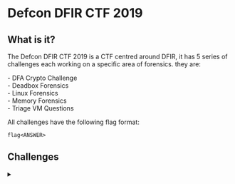 <H1>Defcon DFIR CTF 2019</H1>
<p>
<H2>What is it?</H2>
<p></p>
The Defcon DFIR CTF 2019 is a CTF centred around DFIR, it has 5 series of challenges each working on a specific area of forensics. they are:
<p></p>
- DFA Crypto Challenge
<br>
- Deadbox Forensics
<br>
- Linux Forensics
<br>
- Memory Forensics
<br>
- Triage VM Questions
<p></p>
All challenges have the following flag format:
<p></p>

```
flag<ANSWER>
```

<p></p>
<H2>Challenges</H2>
<details>
    <summary></summary>
<p></p>
For the challenges I recommend you attempt them yourself and only go through the walk throughs when you are stuck. This way you will get used to searching for the commands and try a lot of different commands. 
<p></p>
<hr>
<p></p>
<H3>DFA Crypto Challenge</H3>
<p></p>
<details>
    <summary>Are you ready for this?</summary>
<p></p>
On the homepage you will notice the Champlain College Digital Forensics Association's Logo. Can you decipher the hidden message?
</details>

<p></p>
<hr>
<p></p>

<H3>Deadbox Forensics</H3>
<p></p>
<details>
    <summary>Challenges</summary>
<p></p>

<details>
    <summary>Hello, my name is...</summary>
<p></p>
What is the name of the examiner who created the E01?
<p></p>
<details>
    <summary>Walkthrough</summary>
<p></p>

<details>
    <summary>Answer</summary>
<p></p>

</details>
</details>
</details>

<p></p>
<hr>
<p></p>

<details>
    <summary>Who owns it?</summary>
<p></p>
What is the username of the primary user of the machine?
<p></p>
<details>
    <summary>Walkthrough</summary>
<p></p>

<details>
    <summary>Answer</summary>
<p></p>

</details>
</details>
</details>

<p></p>
<hr>
<p></p>

<details>
    <summary>Does it match?</summary>
<p></p>
What is the SHA1 hash of the evidence?
<p></p>
<details>
    <summary>Walkthrough</summary>
<p></p>

<details>
    <summary>Answer</summary>
<p></p>

</details>
</details>
</details>

<p></p>
<hr>
<p></p>

<details>
    <summary>The Big Bang</summary>
<p></p>
What time was the image created? Submit in UTC as MM/DD/YYYY HH:MM:SS in 24 format
<p></p>
<details>
    <summary>Walkthrough</summary>
<p></p>

<details>
    <summary>Answer</summary>
<p></p>

</details>
</details>
</details>

<p></p>
<hr>
<p></p>

<details>
    <summary>Which window is it?</summary>
<p></p>
What OS is installed on this computer? Windows ____
<p></p>
<details>
    <summary>Walkthrough</summary>
<p></p>

<details>
    <summary>Answer</summary>
<p></p>

</details>
</details>
</details>

<p></p>
<hr>
<p></p>

<details>
    <summary>The worst thing about prison were the dementors!</summary>
<p></p>
There appears to be a theme used when creating the E01. What is the theme? (Case Sensitive, two words)
<p></p>
<details>
    <summary>Walkthrough</summary>
<p></p>

<details>
    <summary>Answer</summary>
<p></p>

</details>
</details>
</details>

<p></p>
<hr>
<p></p>

<details>
    <summary>Brooms aren't just for sweeping</summary>
<p></p>
What is the decoded name of the Evidence File?
<p></p>
<details>
    <summary>Walkthrough</summary>
<p></p>

<details>
    <summary>Answer</summary>
<p></p>

</details>
</details>
</details>

<p></p>
<hr>
<p></p>

<details>
    <summary>Russia</summary>
<p></p>
What is the hostname of the Windows partition?
<p></p>
<details>
    <summary>Walkthrough</summary>
<p></p>

<details>
    <summary>Answer</summary>
<p></p>

</details>
</details>
</details>

<p></p>
<hr>
<p></p>

<details>
    <summary>Let's chat</summary>
<p></p>
A messaging platform was used to communicate with a fellow Alpaca enthusiast, what is the name of the software?
<p></p>
<details>
    <summary>Walkthrough</summary>
<p></p>

<details>
    <summary>Answer</summary>
<p></p>

</details>
</details>
</details>

<p></p>
<hr>
<p></p>

<details>
    <summary>Zippy Zip</summary>
<p></p>
What is the zipcode of Karen's craigslist post?
<p></p>
<details>
    <summary>Walkthrough</summary>
<p></p>

<details>
    <summary>Answer</summary>
<p></p>

</details>
</details>
</details>

<p></p>
<hr>
<p></p>

<details>
    <summary>New email, who dis?</summary>
<p></p>
What are the initials of the person who contacted Karen?
<p></p>
<details>
    <summary>Walkthrough</summary>
<p></p>

<details>
    <summary>Answer</summary>
<p></p>

</details>
</details>
</details>

<p></p>
<hr>
<p></p>

<details>
    <summary>Make it rain!</summary>
<p></p>
How much money was TAAUSAI willing to pay Karen upfront? Answer without commas or dollar signs.
<p></p>
<details>
    <summary>Walkthrough</summary>
<p></p>

<details>
    <summary>Answer</summary>
<p></p>

</details>
</details>
</details>

<p></p>
<hr>
<p></p>

<details>
    <summary>You have no idea how high I can fly</summary>
<p></p>
What country is Karen meeting the hacker group in?
<p></p>
<details>
    <summary>Walkthrough</summary>
<p></p>

<details>
    <summary>Answer</summary>
<p></p>

</details>
</details>
</details>

<p></p>
<hr>
<p></p>

<details>
    <summary>Where in the world is Carmen Sandiego?</summary>
<p></p>
What is the timezone? (Use the three letter abbreviation)
<p></p>
<details>
    <summary>Walkthrough</summary>
<p></p>

<details>
    <summary>Answer</summary>
<p></p>

</details>
</details>
</details>

<p></p>
<hr>
<p></p>

<details>
    <summary>Someone actually read that?</summary>
<p></p>
What is the Last Accessed time for AlpacaCare.docx? Submit in UTC as MM/DD/YYYY HH:MM:SS in 24 format
<p></p>
<details>
    <summary>Walkthrough</summary>
<p></p>

<details>
    <summary>Answer</summary>
<p></p>

</details>
</details>
</details>

<p></p>
<hr>
<p></p>

<details>
    <summary>Partition Suspicion</summary>
<p></p>
Karen had a second partition on the drive, what drive letter was it assigned?
<p></p>
<details>
    <summary>Walkthrough</summary>
<p></p>

<details>
    <summary>Answer</summary>
<p></p>

</details>
</details>
</details>

<p></p>
<hr>
<p></p>

<details>
    <summary>You've got questions? I've got answers</summary>
<p></p>
What is the answer to the question Michael's manager asks Karen?
<p></p>
<details>
    <summary>Walkthrough</summary>
<p></p>

<details>
    <summary>Answer</summary>
<p></p>

</details>
</details>
</details>

<p></p>
<hr>
<p></p>

<details>
    <summary>Recruit Pursuit</summary>
<p></p>
What job is Karen told she is being considered for? Answer should be submitted with no spaces and all lowercase.
<p></p>
<details>
    <summary>Walkthrough</summary>
<p></p>

<details>
    <summary>Answer</summary>
<p></p>

</details>
</details>
</details>

<p></p>
<hr>
<p></p>

<details>
    <summary>Oh, you're not supposed to use the same password for everything...?</summary>
<p></p>
When was Karens password last changed? Submit in UTC as MM:DD:YYYY HH:MM:YYYY in 24 format
<p></p>
<details>
    <summary>Walkthrough</summary>
<p></p>

<details>
    <summary>Answer</summary>
<p></p>

</details>
</details>
</details>

<p></p>
<hr>
<p></p>

<details>
    <summary>Are you sure you want to change your default browser?</summary>
<p></p>
What Version of Chrome is installed on the machine?
<p></p>
<details>
    <summary>Walkthrough</summary>
<p></p>

<details>
    <summary>Answer</summary>
<p></p>

</details>
</details>
</details>

<p></p>
<hr>
<p></p>

<details>
    <summary>iS tHiS sP@M?</summary>
<p></p>
Karen received a reply to her craigslist ad from a fellow Alpaca enthusiast, what is the email address associated with this reply?
<p></p>
<details>
    <summary>Walkthrough</summary>
<p></p>

<details>
    <summary>Answer</summary>
<p></p>

</details>
</details>
</details>

<p></p>
<hr>
<p></p>

<details>
    <summary>Moooooooooo</summary>
<p></p>
What is the tool Karen hopes to learn to use? This question is case sensitive.
<p></p>
<details>
    <summary>Walkthrough</summary>
<p></p>

<details>
    <summary>Answer</summary>
<p></p>

</details>
</details>
</details>

<p></p>
<hr>
<p></p>

<details>
    <summary>She's a ladies man</summary>
<p></p>
What was the volume name of the second partition on the laptop?
<p></p>
<details>
    <summary>Walkthrough</summary>
<p></p>

<details>
    <summary>Answer</summary>
<p></p>

</details>
</details>
</details>

<p></p>
<hr>
<p></p>

<details>
    <summary>now with 99% more ads</summary>
<p></p>
What is the HostUrl of Skype?
<p></p>
<details>
    <summary>Walkthrough</summary>
<p></p>

<details>
    <summary>Answer</summary>
<p></p>

</details>
</details>
</details>

<p></p>
<hr>
<p></p>

<details>
    <summary>her name is snow</summary>
<p></p>
Bob told Karen the name of his favorite Alpaca. What is the name?
<p></p>
<details>
    <summary>Walkthrough</summary>
<p></p>

<details>
    <summary>Answer</summary>
<p></p>

</details>
</details>
</details>

<p></p>
<hr>
<p></p>

<details>
    <summary>rev2md5</summary>
<p></p>
Find the file with MD5 2BD8E82961FC29BBBCF0083D0811A9DB. It will lead you to victory.
<p></p>
Update: The link found from this file is no longer active. The flag has been updated to accept the full URL which the link points to. 
<p></p>
<details>
    <summary>Walkthrough</summary>
<p></p>

<details>
    <summary>Answer</summary>
<p></p>

</details>
</details>
</details>

<p></p>
<hr>
<p></p>

<details>
    <summary>AlpacaCare2020</summary>
<p></p>
What is the domain name of the website Karen browsed on Alpaca care that the file AlpacaCare.docx is based on?
<p></p>
<details>
    <summary>Walkthrough</summary>
<p></p>

<details>
    <summary>Answer</summary>
<p></p>

</details>
</details>
</details>

<p></p>
<hr>
<p></p>

<details>
    <summary>You have secrets?</summary>
<p></p>
What is the Created Timestamp for the secret file? Submit in UTC as MM/DD/YYYY HH:MM:SS in 24 format.
<p></p>
Hint: Secrets are best kept hidden in plain sight.
<p></p>
<details>
    <summary>Walkthrough</summary>
<p></p>

<details>
    <summary>Answer</summary>
<p></p>

</details>
</details>
</details>

<p></p>
<hr>
<p></p>

<details>
    <summary>DrDD</summary>
<p></p>
Duanes Challenge: Duane Dunston had his passwords hijacked. Karen hid them C:\Users\Karen\Desktop\DuanesChallenge somewhere, what is the password to Duane's LinkedIn?
<p></p>
<details>
    <summary>Walkthrough</summary>
<p></p>

<details>
    <summary>Answer</summary>
<p></p>

</details>
</details>
</details>




</details>

<p></p>
<hr>
<p></p>

<H3>Linux Forensics</H3>
<p></p>
<details>
    <summary>Challenges</summary>
<p></p>

<details>
    <summary>red star</summary>
<p></p>
What distribution of Linux is being used on this machine?
<p></p>
<details>
    <summary>Walkthrough</summary>
<p></p>

<details>
    <summary>Answer</summary>
<p></p>

</details>
</details>
</details>

<p></p>
<hr>
<p></p>

<details>
    <summary>abc123</summary>
<p></p>
What is the MD5 hash of the apache access.log?
<p></p>
<details>
    <summary>Walkthrough</summary>
<p></p>

<details>
    <summary>Answer</summary>
<p></p>

</details>
</details>
</details>

<p></p>
<hr>
<p></p>

<details>
    <summary>Radiohead - No Surprises</summary>
<p></p>
It is believed that a credential dumping tool was downloaded? What is the file name of the download?
<p></p>
<details>
    <summary>Walkthrough</summary>
<p></p>

<details>
    <summary>Answer</summary>
<p></p>

</details>
</details>
</details>

<p></p>
<hr>
<p></p>

<details>
    <summary>super duper secret</summary>
<p></p>
There was a super secret file created, what is the absolute path?
<p></p>
<details>
    <summary>Walkthrough</summary>
<p></p>

<details>
    <summary>Answer</summary>
<p></p>

</details>
</details>
</details>

<p></p>
<hr>
<p></p>

<details>
    <summary>this is a hard one</summary>
<p></p>
What program used didyouthinkwedmakeiteasy.jpg during execution?
<p></p>
<details>
    <summary>Walkthrough</summary>
<p></p>

<details>
    <summary>Answer</summary>
<p></p>

</details>
</details>
</details>

<p></p>
<hr>
<p></p>

<details>
    <summary>overachiever</summary>
<p></p>
What is the third goal from the checklist Karen created?
<p></p>
<details>
    <summary>Walkthrough</summary>
<p></p>

<details>
    <summary>Answer</summary>
<p></p>

</details>
</details>
</details>

<p></p>
<hr>
<p></p>

<details>
    <summary>attack helicopter</summary>
<p></p>
How many times was apache run?
<p></p>
<details>
    <summary>Walkthrough</summary>
<p></p>

<details>
    <summary>Answer</summary>
<p></p>

</details>
</details>
</details>

<p></p>
<hr>
<p></p>

<details>
    <summary>oh no some1 call ic3</summary>
<p></p>
It is believed this machine was used to attack another, what file proves this?
<p></p>
<details>
    <summary>Walkthrough</summary>
<p></p>

<details>
    <summary>Answer</summary>
<p></p>

</details>
</details>
</details>

<p></p>
<hr>
<p></p>

<details>
    <summary>scripters prevail</summary>
<p></p>
Within the Documents file path, it is believed that Karen was taunting a fellow computer expert through a bash script. Who was Karen taunting?
<p></p>
<details>
    <summary>Walkthrough</summary>
<p></p>

<details>
    <summary>Answer</summary>
<p></p>

</details>
</details>
</details>

<p></p>
<hr>
<p></p>

<details>
    <summary>the who</summary>
<p></p>
A user su'd to root at 11:26 multiple times. Who was it?
<p></p>
<details>
    <summary>Walkthrough</summary>
<p></p>

<details>
    <summary>Answer</summary>
<p></p>

</details>
</details>
</details>

<p></p>
<hr>
<p></p>

<details>
    <summary>/</summary>
<p></p>
Based on the bash history, what is the current working directory?
<p></p>
<details>
    <summary>Walkthrough</summary>
<p></p>

<details>
    <summary>Answer</summary>
<p></p>

</details>
</details>
</details>



</details>

<p></p>
<hr>
<p></p>

<H3>Memory Forensics</H3>
<p></p>
https://github.com/Shadow-Admins/Cyber_Club/tree/main/Starting_Point/DFIR/Memory_Forensics/Volatility

<p></p>
<hr>
<p></p>

<H3>Triage VM Questions</H3>
<p></p>
<details>
    <summary>Challenges</details>
<p></p>

<details>
    <summary>Who's That User?</summary>
<p></p>
What is the name of the user?
<p></p>
<details>
    <summary>Walkthrough</summary>
<p></p>

<details>
    <summary>Answer</summary>
<p></p>

</details>
</details>


<p></p>
<hr>
<p></p>





















</details>
